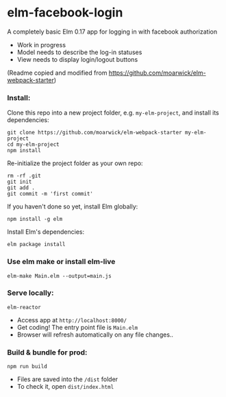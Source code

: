 # elm-facebook-login

A completely basic Elm 0.17 app for logging in with facebook authorization

* Work in progress
* Model needs to describe the log-in statuses 
* View needs to display login/logout buttons  


(Readme copied and modified from https://github.com/moarwick/elm-webpack-starter)

### Install:
Clone this repo into a new project folder, e.g. `my-elm-project`, and install its dependencies:
```
git clone https://github.com/moarwick/elm-webpack-starter my-elm-project
cd my-elm-project
npm install
```

Re-initialize the project folder as your own repo:
```
rm -rf .git
git init
git add .
git commit -m 'first commit'
```

If you haven't done so yet, install Elm globally:
```
npm install -g elm
```

Install Elm's dependencies:
```
elm package install
```
### Use elm make or install elm-live
```
elm-make Main.elm --output=main.js
```
### Serve locally:
```
elm-reactor
```
* Access app at `http://localhost:8000/`
* Get coding! The entry point file is `Main.elm`
* Browser will refresh automatically on any file changes..


### Build & bundle for prod:
```
npm run build
```

* Files are saved into the `/dist` folder
* To check it, open `dist/index.html`



